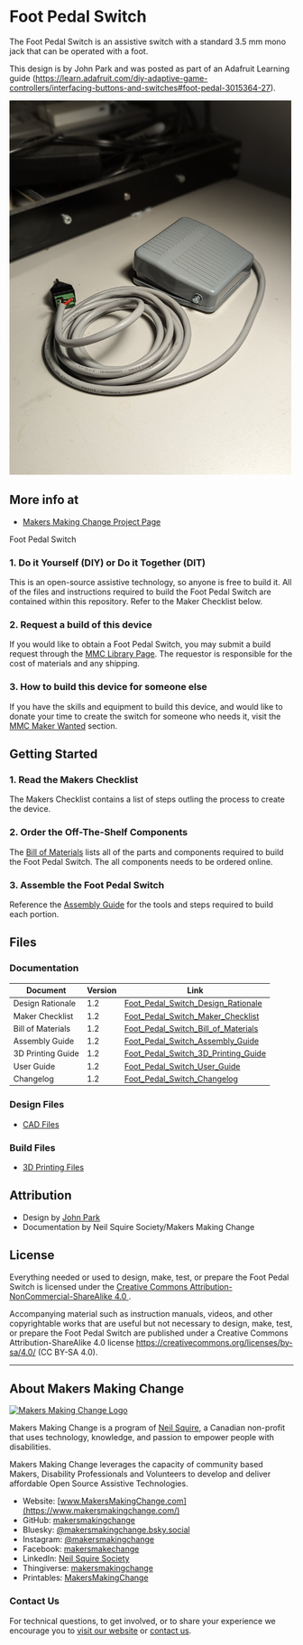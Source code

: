 # Foot Pedal Switch
The Foot Pedal Switch is an assistive switch with a standard 3.5 mm mono jack that can be operated with a foot.

This design is by John Park and was posted as part of an Adafruit Learning guide (https://learn.adafruit.com/diy-adaptive-game-controllers/interfacing-buttons-and-switches#foot-pedal-3015364-27).

<img src="Photos/foot-pedal-switch.jpg" width="500" alt="A grey Foot Pedal Switch with an attached 3.5 mm cable sitting on a table.">

## More info at
- [Makers Making Change Project Page](https://makersmakingchange.com/project/foot-pedal-switch/)

Foot Pedal Switch
### 1. Do it Yourself (DIY) or Do it Together (DIT)

This is an open-source assistive technology, so anyone is free to build it. All of the files and instructions required to build the Foot Pedal Switch are contained within this repository. Refer to the Maker Checklist below.

### 2. Request a build of this device

If you would like to obtain a Foot Pedal Switch, you may submit a build request through the [MMC Library Page](https://makersmakingchange.com/project/foot-pedal-switch/). The requestor is responsible for the cost of materials and any shipping.

### 3. How to build this device for someone else

If you have the skills and equipment to build this device, and would like to donate your time to create the switch for someone who needs it, visit the [MMC Maker Wanted](https://makersmakingchange.com/maker-wanted/) section.


## Getting Started

### 1. Read the Makers Checklist

The Makers Checklist contains a list of steps outling the process to create the device.

### 2. Order the Off-The-Shelf Components

The [Bill of Materials](/Documentation/Foot_Pedal_Switch_BOM.xlsx) lists all of the parts and components required to build the Foot Pedal Switch. The all components needs to be ordered online. 

### 3. Assemble the Foot Pedal Switch

Reference the [Assembly Guide](/Documentation/Foot_Pedal_Switch_Assembly_Guide.pdf) for the tools and steps required to build each portion.

## Files
### Documentation
| Document             | Version | Link |
|----------------------|---------|------|
| Design Rationale     | 1.2     | [Foot_Pedal_Switch_Design_Rationale](/Documentation/Foot_Pedal_Switch_Design_Rationale.pdf)     |
| Maker Checklist      | 1.2     | [Foot_Pedal_Switch_Maker_Checklist](/Documentation/Foot_Pedal_Switch_Maker_Checklist.pdf)     |
| Bill of Materials    | 1.2     | [Foot_Pedal_Switch_Bill_of_Materials](/Documentation/Foot_Pedal_Switch_BOM.xlsx)     |
| Assembly Guide       | 1.2     | [Foot_Pedal_Switch_Assembly_Guide](/Documentation/Foot_Pedal_Switch_Assembly_Guide.pdf)     |
| 3D Printing Guide    | 1.2     | [Foot_Pedal_Switch_3D_Printing_Guide](/Documentation/Foot_Pedal_Switch_3D_Printing_Guide.pdf)     |
| User Guide           | 1.2     | [Foot_Pedal_Switch_User_Guide](/Documentation/Foot_Pedal_Switch_User_Guide.pdf)    |
| Changelog            | 1.2     | [Foot_Pedal_Switch_Changelog](/Documentation/Foot_Pedal_Switch_Changelog.pdf)     |

### Design Files
 - [CAD Files](/Design_Files)

### Build Files
 - [3D Printing Files](/Build_Files/3D_Printing_Files)

## Attribution
 - Design by [John Park](https://learn.adafruit.com/diy-adaptive-game-controllers/interfacing-buttons-and-switches#foot-pedal-3015364-27)
 - Documentation by Neil Squire Society/Makers Making Change



## License
Everything needed or used to design, make, test, or prepare the Foot Pedal Switch is licensed under the [Creative Commons Attribution-NonCommercial-ShareAlike 4.0 ](https://creativecommons.org/licenses/by-nc-sa/4.0/).

Accompanying material such as instruction manuals, videos, and other copyrightable works that are useful but not necessary to design, make, test, or prepare the Foot Pedal Switch are published under a Creative Commons Attribution-ShareAlike 4.0 license https://creativecommons.org/licenses/by-sa/4.0/ (CC BY-SA 4.0).


---
<!-- ABOUT MMC START -->
## About Makers Making Change
[<img src="https://raw.githubusercontent.com/makersmakingchange/makersmakingchange/main/img/mmc_logo.svg" width="500" alt="Makers Making Change Logo">](https://www.makersmakingchange.com/)

Makers Making Change is a program of [Neil Squire](https://www.neilsquire.ca/), a Canadian non-profit that uses technology, knowledge, and passion to empower people with disabilities.

Makers Making Change leverages the capacity of community based Makers, Disability Professionals and Volunteers to develop and deliver affordable Open Source Assistive Technologies.

 - Website: [www.MakersMakingChange.com](https://www.makersmakingchange.com/)
 - GitHub: [makersmakingchange](https://github.com/makersmakingchange)
 - Bluesky: [@makersmakingchange.bsky.social](https://bsky.app/profile/makersmakingchange.bsky.social)
 - Instagram: [@makersmakingchange](https://www.instagram.com/makersmakingchange)
 - Facebook: [makersmakechange](https://www.facebook.com/makersmakechange)
 - LinkedIn: [Neil Squire Society](https://www.linkedin.com/company/neil-squire-society/)
 - Thingiverse: [makersmakingchange](https://www.thingiverse.com/makersmakingchange/about)
 - Printables: [MakersMakingChange](https://www.printables.com/@MakersMakingChange)

### Contact Us
For technical questions, to get involved, or to share your experience we encourage you to [visit our website](https://www.makersmakingchange.com/) or [contact us](https://www.makersmakingchange.com/s/contact).
<!-- ABOUT MMC END -->
